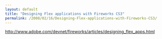 ```yaml
---
layout: default
title: "Designing Flex applications with Fireworks CS3"
permalink: /2008/02/16/Designing-Flex-applications-with-Fireworks-CS3/
---
```


<p><a href="http://www.adobe.com/devnet/fireworks/articles/designing_flex_apps.html" target="_blank">http://www.adobe.com/devnet/fireworks/articles/designing_flex_apps.html</a></p>